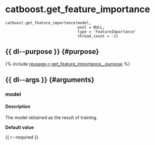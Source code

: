 # catboost.get_feature_importance

```no-highlight
catboost.get_feature_importance(model,
                                pool = NULL,
                                type = 'FeatureImportance'
                                thread_count = -1)
```

## {{ dl--purpose }} {#purpose}

{% include [reusage-r-get_feature_importance__purpose](../_includes/work_src/reusage-r/get_feature_importance__purpose.md) %}


## {{ dl--args }} {#arguments}
###  model

#### Description


The model obtained as the result of training.


**Default value**

 {{ r--required }}

